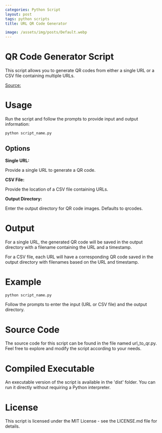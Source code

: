 ```yaml
---
categories: Python Script
layout: post
tags: python scripts
title: URL QR Code Generator

image: /assets/img/posts/Default.webp
---
```


# QR Code Generator Script

This script allows you to generate QR codes from either a single URL or a CSV file containing multiple URLs.

[Source:](https://github.com/marcmylemans/URL-QR-Code-Generator)

# Usage

Run the script and follow the prompts to provide input and output information:

```bash
python script_name.py
```

## Options

**Single URL:**

Provide a single URL to generate a QR code.

**CSV File:**

Provide the location of a CSV file containing URLs.

**Output Directory:**

Enter the output directory for QR code images. Defaults to qrcodes.

# Output

For a single URL, the generated QR code will be saved in the output directory with a filename containing the URL and a timestamp.

For a CSV file, each URL will have a corresponding QR code saved in the output directory with filenames based on the URL and timestamp.

# Example

```bash
python script_name.py
```
Follow the prompts to enter the input (URL or CSV file) and the output directory.

# Source Code
The source code for this script can be found in the file named url_to_qr.py. Feel free to explore and modify the script according to your needs.

# Compiled Executable
An executable version of the script is available in the 'dist' folder. You can run it directly without requiring a Python interpreter.

# License

This script is licensed under the MIT License - see the LICENSE.md file for details.